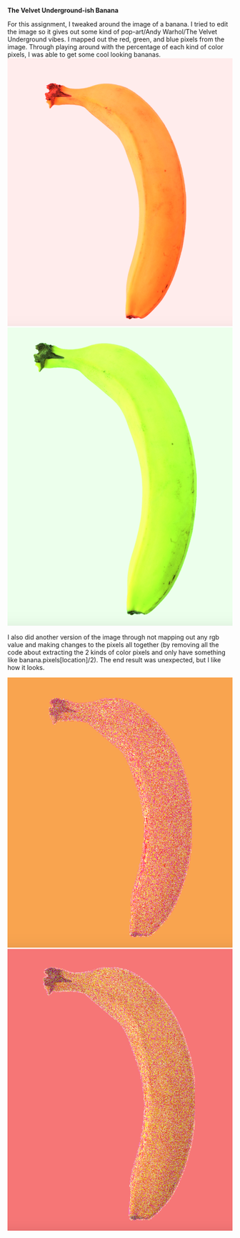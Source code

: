 **The Velvet Underground-ish Banana**

For this assignment, I tweaked around the image of a banana. I tried to edit the image so it gives out some kind of pop-art/Andy Warhol/The Velvet Underground vibes. I mapped out the red, green, and blue pixels from the image. Through playing around with the percentage of each kind of color pixels, I was able to get some cool looking bananas. 
![](0.jpg)
![](2.jpg)


I also did another version of the image through not mapping out any rgb value and making changes to the pixels all together (by removing all the code about extracting the 2 kinds of color pixels and only have something like banana.pixels[location]/2). The end result was unexpected, but I like how it looks.  

![](1.jpg)
![](3.jpg)
